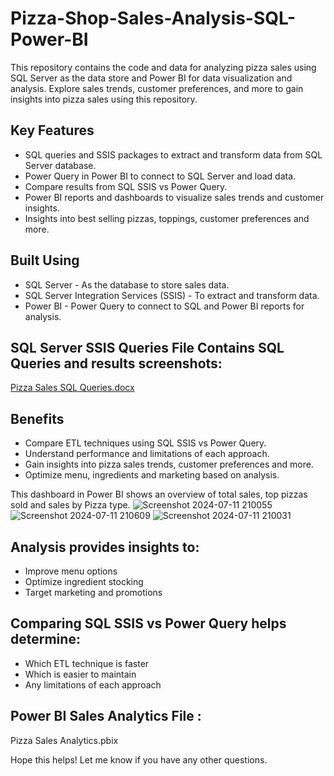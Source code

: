 # Pizza-Shop-Sales-Analysis-SQL-Power-BI
This repository contains the code and data for analyzing pizza sales using SQL Server as the data store and Power BI for data visualization and analysis. Explore sales trends, customer preferences, and more to gain insights into pizza sales using this repository.

## Key Features
- SQL queries and SSIS packages to extract and transform data from SQL Server database.
- Power Query in Power BI to connect to SQL Server and load data.
- Compare results from SQL SSIS vs Power Query.
- Power BI reports and dashboards to visualize sales trends and customer insights.
- Insights into best selling pizzas, toppings, customer preferences and more.

## Built Using
- SQL Server - As the database to store sales data.
- SQL Server Integration Services (SSIS) - To extract and transform data.
- Power BI - Power Query to connect to SQL and Power BI reports for analysis.

## SQL Server SSIS Queries File Contains SQL Queries and results screenshots:
[Pizza Sales SQL Queries.docx](https://github.com/DataVizExpert-Sham/Pizza-Shop-Sales-Analysis-SQL-Power-BI/files/14177623/Pizza.Sales.SQL.Queries.docx)

## Benefits
- Compare ETL techniques using SQL SSIS vs Power Query.
- Understand performance and limitations of each approach.
- Gain insights into pizza sales trends, customer preferences and more.
- Optimize menu, ingredients and marketing based on analysis.

This dashboard in Power BI shows an overview of total sales, top pizzas sold and sales by Pizza type.
![Screenshot 2024-07-11 210055](https://github.com/user-attachments/assets/a341b4c8-086c-4571-a940-4d492ee60111)
![Screenshot 2024-07-11 210609](https://github.com/user-attachments/assets/0d1bcb8c-5572-4f22-97d2-f23591dae214)
![Screenshot 2024-07-11 210031](https://github.com/user-attachments/assets/c911dd61-825d-47f0-97d6-b9dc5d1ad3dd)


## Analysis provides insights to:
- Improve menu options
- Optimize ingredient stocking
- Target marketing and promotions

## Comparing SQL SSIS vs Power Query helps determine:
- Which ETL technique is faster
- Which is easier to maintain
- Any limitations of each approach

## Power BI Sales Analytics File :
Pizza Sales Analytics.pbix

Hope this helps! Let me know if you have any other questions.
